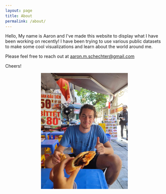 ```yaml
---
layout: page
title: About
permalink: /about/
---
```


Hello, My name is Aaron and I've made this website to display what I have been working on recently! 
I have been trying to use various public datasets to make some cool visualizations and learn about the world around me.
    
Please feel free to reach out at aaron.m.schechter@gmail.com

Cheers!


<div style="text-align: center">
    <img src="/images/Misc/Hanoi Photo.jpg" alt="In Hanoi"  width="277" height="369.5">
</div>


<!-- 554, 739 original image size --> 